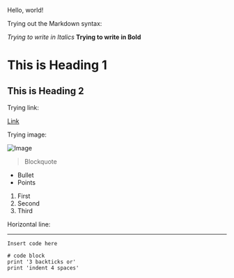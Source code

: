 Hello, world!

Trying out the Markdown syntax:

*Trying to write in Italics*
**Trying to write in Bold**

# This is Heading 1
## This is Heading 2

Trying link:

[Link](http://google.com)

Trying image:

![Image](https://upload.wikimedia.org/wikipedia/commons/4/44/Geisel_Library%2C_UCSD.jpg)

> Blockquote

* Bullet
* Points

1. First
2. Second
3. Third

Horizontal line:

---

`Insert code here`

```
# code block
print '3 backticks or'
print 'indent 4 spaces'
```

